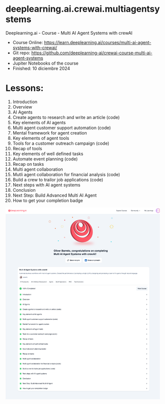 # deeplearning.ai.crewai.multiagentsystems
Deeplearning.ai - Course - Multi AI Agent Systems with crewAI

- Course Online: https://learn.deeplearning.ai/courses/multi-ai-agent-systems-with-crewai/
- Git repo: https://github.com/deeplearning-ai/crewai-course-multi-ai-agent-systems
- Jupiter Notebooks of the course
- Finished: 10 diciembre 2024

# Lessons:
1. Introduction
2. Overview
3. AI Agents
4. Create agents to research and write an article (code)
5. Key elements of AI agents
6. Multi agent customer support automation (code)
7. Mental framework for agent creation
8. Key elements of agent tools
9. Tools for a customer outreach campaign (code)
10. Recap of tools
11. Key elements of well defined tasks
12. Automate event planning (code)
13. Recap on tasks
14. Multi agent collaboration
15. Mutli agent collaboration for financial analysis (code)
16. Build a crew to trailor job applications (code)
17. Next steps with AI agent systems
18. Conclusion
19. Next Step: Build Advanced Multi AI Agent
20. How to get your completion badge


![Course Completion Certificate](learn.deeplearning.ai_accomplishments_8741c825-1f6d-4316-80e4-272c7442b56f.png)
